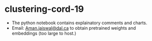 # clustering-cord-19

* The python notebook contains explainatory comments and charts.
* Email:  Aman.jaiswal@dal.ca to obtain pretrained weights and embeddings (too large to host.)
